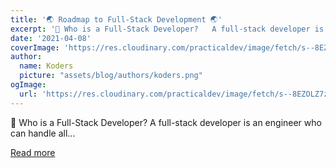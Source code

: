 ```yaml
---
title: '🌏 Roadmap to Full-Stack Development 🌏'
excerpt: '📌 Who is a Full-Stack Developer?   A full-stack developer is an engineer who can handle all...'
date: '2021-04-08'
coverImage: 'https://res.cloudinary.com/practicaldev/image/fetch/s--8EZOLZ7z--/c_imagga_scale,f_auto,fl_progressive,h_420,q_auto,w_1000/https://dev-to-uploads.s3.amazonaws.com/uploads/articles/e78l4pmlfyef12uv3dub.png'
author:
  name: Koders
  picture: "assets/blog/authors/koders.png"
ogImage:
  url: 'https://res.cloudinary.com/practicaldev/image/fetch/s--8EZOLZ7z--/c_imagga_scale,f_auto,fl_progressive,h_420,q_auto,w_1000/https://dev-to-uploads.s3.amazonaws.com/uploads/articles/e78l4pmlfyef12uv3dub.png'
---
```


📌 Who is a Full-Stack Developer?   A full-stack developer is an engineer who can handle all...

[Read more](https://dev.to/kaiwalyakoparkar/roadmap-to-full-stack-development-2631)
